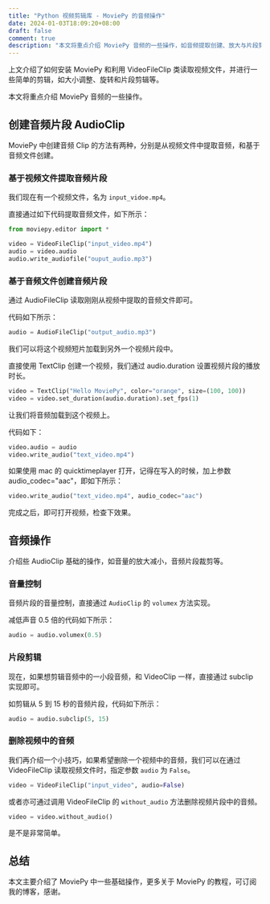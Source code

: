 ```yaml
---
title: "Python 视频剪辑库 - MoviePy 的音频操作"
date: 2024-01-03T18:09:20+08:00
draft: false
comment: true
description: "本文将重点介绍 MoviePy 音频的一些操作，如音频提取创建、放大与片段剪辑等。"
---
```


上文介绍了如何安装 MoviePy 和利用 VideoFileClip 类读取视频文件，并进行一些简单的剪辑，如大小调整、旋转和片段剪辑等。

本文将重点介绍 MoviePy 音频的一些操作。

## 创建音频片段 AudioClip

MoviePy 中创建音频 Clip 的方法有两种，分别是从视频文件中提取音频，和基于音频文件创建。

### 基于视频文件提取音频片段

我们现在有一个视频文件，名为 `input_vidoe.mp4`。

直接通过如下代码提取音频文件，如下所示：

```python
from moviepy.editor import * 

video = VideoFileClip("input_video.mp4")
audio = video.audio
audio.write_audiofile("ouput_audio.mp3")
```

### 基于音频文件创建音频片段

通过 AudioFileClip 读取刚刚从视频中提取的音频文件即可。

代码如下所示：

```python
audio = AudioFileClip("output_audio.mp3")
```

我们可以将这个视频短片加载到另外一个视频片段中。

直接使用 TextClip 创建一个视频，我们通过 audio.duration 设置视频片段的播放时长。

```python
video = TextClip("Hello MoviePy", color="orange", size=(100, 100))
video = video.set_duration(audio.duration).set_fps(1)
```

让我们将音频加载到这个视频上。

代码如下：

```python
video.audio = audio
video.write_audio("text_video.mp4")
```


如果使用 mac 的 quicktimeplayer 打开，记得在写入的时候，加上参数 audio_codec="aac"，即如下所示：

```python
video.write_audio("text_video.mp4", audio_codec="aac")
```

完成之后，即可打开视频，检查下效果。

## 音频操作

介绍些 AudioClip 基础的操作，如音量的放大减小，音频片段裁剪等。

### 音量控制

音频片段的音量控制，直接通过 `AudioClip` 的 `volumex` 方法实现。

减低声音 0.5 倍的代码如下所示：

```python
audio = audio.volumex(0.5)
```

### 片段剪辑

现在，如果想剪辑音频中的一小段音频，和 VideoClip 一样，直接通过 subclip 实现即可。

如剪辑从 5 到 15 秒的音频片段，代码如下所示：

```python
audio = audio.subclip(5, 15)
```

### 删除视频中的音频

我们再介绍一个小技巧，如果希望删除一个视频中的音频，我们可以在通过 VideoFileClip 读取视频文件时，指定参数 `audio` 为 `False`。

```python
video = VideoFileClip("input_video", audio=False)
```

或者亦可通过调用 VideoFileClip 的 `without_audio` 方法删除视频片段中的音频。

```python
video = video.without_audio()
```

是不是非常简单。

## 总结

本文主要介绍了 MoviePy 中一些基础操作，更多关于 MoviePy 的教程，可订阅我的博客，感谢。


